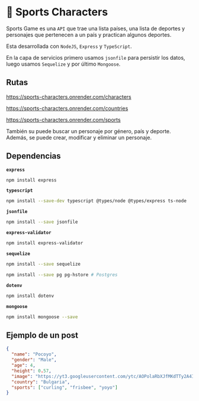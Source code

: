 # 🏅 Sports Characters

Sports Game es una `API` que trae una lista países, una lista de deportes y personajes que pertenecen a un país y practican algunos deportes.

Esta desarrollada con `NodeJS`, `Express` y `TypeScript`.

En la capa de servicios primero usamos `jsonfile` para persistir los datos, luego usamos `Sequelize` y por último `Mongoose`.

## Rutas

https://sports-characters.onrender.com/characters

https://sports-characters.onrender.com/countries

https://sports-characters.onrender.com/sports

También su puede buscar un personaje por género, país y deporte. Además, se puede crear, modificar y eliminar un personaje.

## Dependencias

**`express`**

```bash
npm install express
```

**`typescript`**

```bash
npm install --save-dev typescript @types/node @types/express ts-node
```

**`jsonfile`**

```bash
npm install --save jsonfile
```

**`express-validator`**

```bash
npm install express-validator
```

**`sequelize`**

```bash
npm install --save sequelize
```

```bash
npm install --save pg pg-hstore # Postgres
```

**`dotenv`**

```bash
npm install dotenv
```

**`mongoose`**

```bash
npm install mongoose --save
```

## Ejemplo de un post

```json
{
  "name": "Pocoyo",
  "gender": "Male",
  "age": 4,
  "height": 0.57,
  "image": "https://yt3.googleusercontent.com/ytc/AOPolaRbXJfMKdTTy2A4IJwAtZUku7Ze8f96A_Qf1ByM1kw=s900-c-k-c0x00ffffff-no-rj",
  "country": "Bulgaria",
  "sports": ["curling", "frisbee", "yoyo"]
}
```
